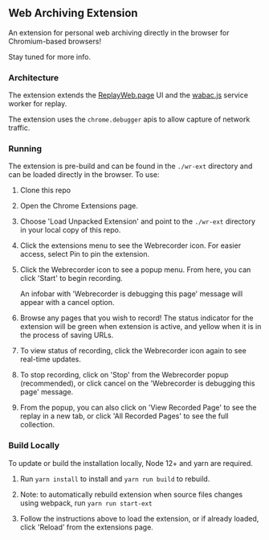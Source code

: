 ## Web Archiving Extension

An extension for personal web archiving directly in the browser for Chromium-based browsers!

Stay tuned for more info.

### Architecture

The extension extends the [ReplayWeb.page](https://github.com/webrecorder/replayweb.page) UI and the [wabac.js](https://github.com/ikreymer/wabac.js) service worker for replay.

The extension uses the `chrome.debugger` apis to allow capture of network traffic.

### Running

The extension is pre-build and can be found in the `./wr-ext` directory and can be loaded directly in the browser. To use:

1. Clone this repo

2. Open the Chrome Extensions page.

3. Choose 'Load Unpacked Extension' and point to the `./wr-ext` directory in your local copy of this repo.

4. Click the extensions menu to see the Webrecorder icon. For easier access, select Pin to pin the extension.

5. Click the Webrecorder icon to see a popup menu. From here, you can click 'Start' to begin recording.

   An infobar with 'Webrecorder is debugging this page' message will appear with a cancel option.
  
6. Browse any pages that you wish to record! The status indicator for the extension will be green when extension is active,
   and yellow when it is in the process of saving URLs.
   
   
7. To view status of recording, click the Webrecorder icon again to see real-time updates.
    
8. To stop recording, click on 'Stop' from the Webrecorder popup (recommended), or click cancel on the 'Webrecorder is debugging this page' message.

9. From the popup, you can also click on 'View Recorded Page' to see the replay in a new tab, or click 'All Recorded Pages' to see the full collection.


### Build Locally

To update or build the installation locally, Node 12+ and yarn are required.

1. Run `yarn install` to install and `yarn run build` to rebuild.

2. Note: to automatically rebuild extension when source files changes using webpack, run `yarn run start-ext`

3. Follow the instructions above to load the extension, or if already loaded, click 'Reload' from the extensions page.

